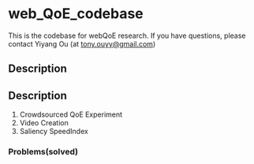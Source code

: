 # web_QoE_codebase
This is the codebase for webQoE research. If you have questions, please contact Yiyang Ou (at tony.ouyy@gmail.com)

## Description



## Description


1. Crowdsourced QoE Experiment
2. Video Creation
3. Saliency SpeedIndex 
### Problems(solved)


